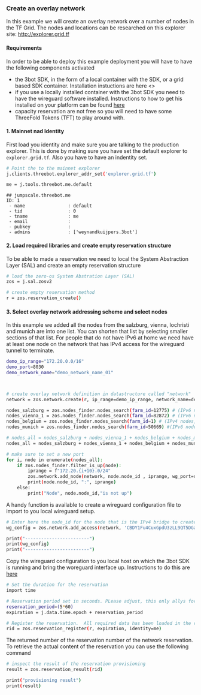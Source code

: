 ### Create an overlay network

In this example we will create an overlay network over a number of nodes in the TF Grid.  The nodes and locations can be researched on this explorer site:  http://explorer.grid.tf

#### Requirements

In order to be able to deploy this example deployment you will have to have the following components activated
- the 3bot SDK, in the form of a local container with the SDK, or a grid based SDK container.  Installation instuctions are here <<insert pointer to the linux of macos installation manuea>>
- if you use a locally installed container with the 3bot SDK you need to have the wireguard software installed.  Instructions to how to get his installed on your platform can be found [here](https://www.wireguard.com/install/)
- capacity reservation are not free so you will need to have some ThreeFold Tokens (TFT) to play around with.


#### 1. Mainnet nad Identity
First load you identity and make sure you are talking to the production explorer.  This is done by making sure you have set the default explorer to `explorer.grid.tf`.  Also you have to have an indentity set.



```bash
# Point the to the mainnet explorer
j.clients.threebot.explorer_addr_set('explorer.grid.tf')
```


```bash
me = j.tools.threebot.me.default
```

```
## jumpscale.threebot.me
ID: 1
 - name                : default
 - tid                 : 0
 - tname               : me
 - email               :
 - pubkey              :
 - admins              : ['weynandkuijpers.3bot']

```

#### 2. Load required libraries and create empty reservation structure

To be able to made a reservation we need to local the System Abstraction Layer (SAL) and create an empty reservation structure


```bash
# load the zero-os System Abstration Layer (SAL)
zos = j.sal.zosv2

# create empty reservation method
r = zos.reservation_create()
```

#### 3. Select overlay network addressing scheme and select nodes

In this example we added all the nodes from the salzburg, vienna, lochristi and munich are into one list.  You can shorten that list by selecting smaller sections of that list. For people that do not have IPv6 at home we need have at least one node on the network that has IPv4 access for the wireguard tunnel to terminate.  


```bash
demo_ip_range="172.20.0.0/16"
demo_port=8030
demo_network_name="demo_network_name_01"



# create overlay network definition in datastructure called "network"
network = zos.network.create(r, ip_range=demo_ip_range, network_name=demo_network_name)

nodes_salzburg = zos.nodes_finder.nodes_search(farm_id=12775) # (IPv6 nodes)
nodes_vienna_1 = zos.nodes_finder.nodes_search(farm_id=82872) # (IPv6 nodes)
nodes_belgium = zos.nodes_finder.nodes_search(farm_id=1) # (IPv4 nodes, to be used as ingress/egress point.  These are not webgatewaysm, just nodes connected to the internet with IPv4 addresses)
nodes_munich = zos.nodes_finder.nodes_search(farm_id=50669) #(IPv6 nodes)

# nodes_all = nodes_salzburg + nodes_vienna_1 + nodes_belgium + nodes_munich
nodes_all = nodes_salzburg + nodes_vienna_1 + nodes_belgium + nodes_munich

# make sure to set a new port
for i, node in enumerate(nodes_all):
    if zos.nodes_finder.filter_is_up(node):
        iprange = f"172.20.{i+10}.0/24"
        zos.network.add_node(network, node.node_id , iprange, wg_port=demo_port)
        print(node.node_id, ":", iprange)
    else:
        print("Node", node.node_id,"is not up")
```

A handy function is available to create a wireguard configuration file to import to you local wireguard setup.


```bash
# Enter here the node_id for the node that is the IPv4 bridge to create the wireguard config.
wg_config = zos.network.add_access(network, 'CBDY1Fu4CuxGpdU3zLL9QT5DGaRkxjpuJmzV6V5CBWg4', '172.20.100.0/24', ipv4=True)

print("------------------------")
print(wg_config)
print("------------------------")
```

Copy the wireguard configuration to you local host on which the 3bot SDK is running and bring the woreguard interface up.  Instructions to do this are [here](https://www.wireguard.com/quickstart/)


```bash
# Set the duration for the reservation
import time

# Reservation period set in seconds. PLease adjust, this only allys for the network to exists for 5 seconds.
reservation_period=(5*60)
expiration = j.data.time.epoch + reservation_period

# Register the reservation.  All required data has been loaded in the reservation structrure: e
rid = zos.reservation_register(r, expiration, identity=me)
```

The returned number of the reservation number of the network reservation.  To retrieve the actual content of the reservation you can use the following command


```bash
# inspect the result of the reservation provisioning
result = zos.reservation_result(rid)

print("provisioning result")
print(result)
```


```bash

```


```bash

```


```bash

```


```bash

```
